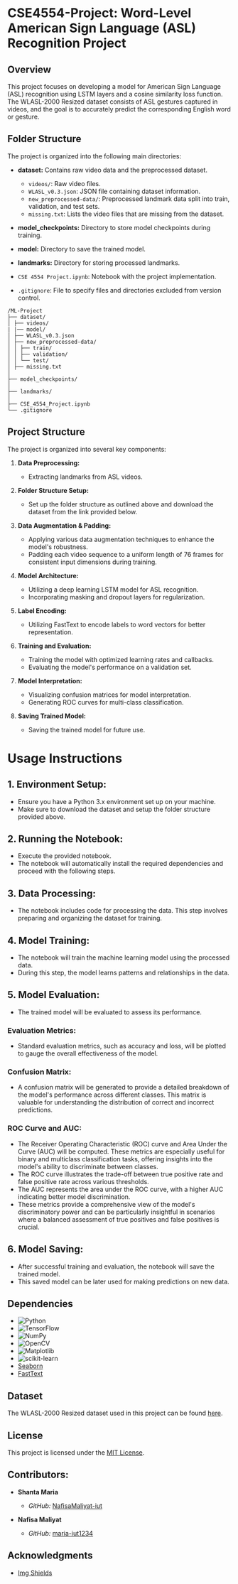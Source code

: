 # CSE4554-Project: Word-Level American Sign Language (ASL) Recognition Project

## Overview

This project focuses on developing a model for American Sign Language (ASL) recognition using LSTM layers and  a cosine similarity loss function. The WLASL-2000 Resized dataset consists of ASL gestures captured in videos, and the goal is to accurately predict the corresponding English word or gesture. 

## Folder Structure

The project is organized into the following main directories:

- **dataset:** Contains raw video data and the preprocessed dataset.
  - `videos/`: Raw video files.
  - `WLASL_v0.3.json`: JSON file containing dataset information.
  - `new_preprocessed-data/`: Preprocessed landmark data split into train, validation, and test sets.
  - `missing.txt`: Lists the video files that are missing from the dataset.

- **model_checkpoints:** Directory to store model checkpoints during training.

- **model:** Directory to save the trained model.

- **landmarks:** Directory for storing processed landmarks.

- `CSE 4554 Project.ipynb`: Notebook with the project implementation.

- `.gitignore`: File to specify files and directories excluded from version control.

```plaintext
/ML-Project
├── dataset/
│ ├── videos/
| |── model/
│ ├── WLASL_v0.3.json
│ ├── new_preprocessed-data/
│ │ ├── train/
│ │ ├── validation/
│ │ └── test/
│ ├── missing.txt
│
├── model_checkpoints/
│
├── landmarks/
│
├── CSE_4554_Project.ipynb
└── .gitignore
```

## Project Structure

The project is organized into several key components:

1. **Data Preprocessing:**
   - Extracting landmarks from ASL videos.

2. **Folder Structure Setup:**
   - Set up the folder structure as outlined above and download the dataset from the link provided below.

2. **Data Augmentation & Padding:**
   - Applying various data augmentation techniques to enhance the model's robustness.
   - Padding each video sequence to a uniform length of 76 frames for consistent input dimensions during training.

3. **Model Architecture:**
   - Utilizing a deep learning LSTM model for ASL recognition.
   - Incorporating masking and dropout layers for regularization.

4. **Label Encoding:**
   - Utilizing FastText to encode labels to word vectors for better representation.

5. **Training and Evaluation:**
   - Training the model with optimized learning rates and callbacks.
   - Evaluating the model's performance on a validation set.

6. **Model Interpretation:**
   - Visualizing confusion matrices for model interpretation.
   - Generating ROC curves for multi-class classification.

7. **Saving Trained Model:**
   - Saving the trained model for future use.


# Usage Instructions

## 1. Environment Setup:
   - Ensure you have a Python 3.x environment set up on your machine.
   - Make sure to download the dataset and setup the folder structure provided above.

## 2. Running the Notebook:
   - Execute the provided notebook.
   - The notebook will automatically install the required dependencies and proceed with the following steps.

## 3. Data Processing:
   - The notebook includes code for processing the data. This step involves preparing and organizing the dataset for training.

## 4. Model Training:
   - The notebook will train the machine learning model using the processed data.
   - During this step, the model learns patterns and relationships in the data.

## 5. Model Evaluation:
   - The trained model will be evaluated to assess its performance.

### Evaluation Metrics:
- Standard evaluation metrics, such as accuracy and loss, will be plotted to gauge the overall effectiveness of the model.

### Confusion Matrix:
- A confusion matrix will be generated to provide a detailed breakdown of the model's performance across different classes. This matrix is valuable for understanding the distribution of correct and incorrect predictions.

### ROC Curve and AUC:
- The Receiver Operating Characteristic (ROC) curve and Area Under the Curve (AUC) will be computed. These metrics are especially useful for binary and multiclass classification tasks, offering insights into the model's ability to discriminate between classes.
- The ROC curve illustrates the trade-off between true positive rate and false positive rate across various thresholds.
- The AUC represents the area under the ROC curve, with a higher AUC indicating better model discrimination.
- These metrics provide a comprehensive view of the model's discriminatory power and can be particularly insightful in scenarios where a balanced assessment of true positives and false positives is crucial.

## 6. Model Saving:
   - After successful training and evaluation, the notebook will save the trained model.
   - This saved model can be later used for making predictions on new data.


## Dependencies
- ![Python](https://img.shields.io/badge/python-3670A0?style=for-the-badge&logo=python&logoColor=ffdd54)
- ![TensorFlow](https://img.shields.io/badge/TensorFlow-%23FF6F00.svg?style=for-the-badge&logo=TensorFlow&logoColor=white)
- ![NumPy](https://img.shields.io/badge/numpy-%23013243.svg?style=for-the-badge&logo=numpy&logoColor=white)
- ![OpenCV](https://img.shields.io/badge/opencv-%23white.svg?style=for-the-badge&logo=opencv&logoColor=white)
- ![Matplotlib](https://img.shields.io/badge/Matplotlib-%23ffffff.svg?style=for-the-badge&logo=Matplotlib&logoColor=black)
- ![scikit-learn](https://img.shields.io/badge/scikit--learn-%23F7931E.svg?style=for-the-badge&logo=scikit-learn&logoColor=white)
- [Seaborn](https://seaborn.pydata.org/)
- [FastText](https://fasttext.cc/)

## Dataset

The WLASL-2000 Resized dataset used in this project can be found [here](https://www.kaggle.com/datasets/sttaseen/wlasl2000-resized).

## License

This project is licensed under the [MIT License](LICENSE).

## Contributors:

- **Shanta Maria**
  - *GitHub:* [NafisaMaliyat-iut](https://github.com/NafisaMaliyat-iut)

- **Nafisa Maliyat**
  - *GitHub:* [maria-iut1234](https://github.com/maria-iut1234)


## Acknowledgments

* [Img Shields](https://shields.io)
